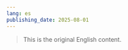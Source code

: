 ```yaml
---
lang: es
publishing_date: 2025-08-01
---
```


<!-- TODO: Translate the following -->
> This is the original English content.
